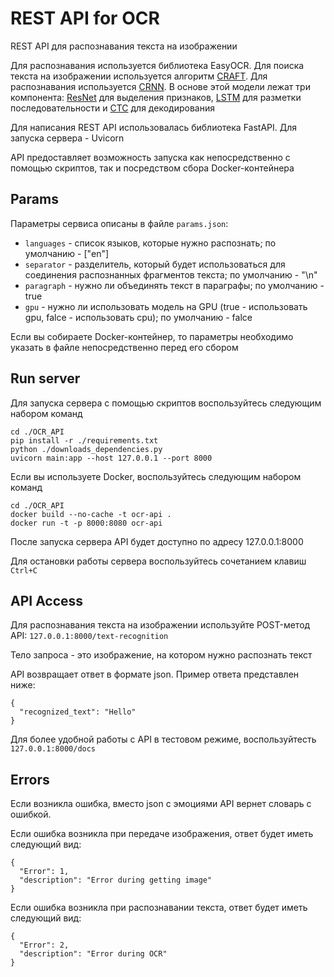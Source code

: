 # REST API for OCR
REST API для распознавания текста на изображении

Для распознавания используется библиотека EasyOCR. Для поиска текста на изображении используется алгоритм [CRAFT](https://github.com/clovaai/CRAFT-pytorch). Для распознавания используется [CRNN](https://arxiv.org/abs/1507.05717). В основе этой модели лежат три компонента: [ResNet](https://arxiv.org/abs/1512.03385) для выделения признаков, [LSTM](https://www.bioinf.jku.at/publications/older/2604.pdf) для разметки последовательности и [CTC](https://www.cs.toronto.edu/~graves/icml_2006.pdf) для декодирования

Для написания REST API использовалась библиотека FastAPI. Для запуска сервера - Uvicorn

API предоставляет возможность запуска как непосредственно с помощью скриптов, так и посредством сбора Docker-контейнера



## Params
Параметры сервиса описаны в файле ```params.json```:

- ```languages``` - список языков, которые нужно распознать; по умолчанию - \["en"]
- ```separator``` - разделитель, который будет использоваться для соединения распознанных фрагментов текста; по умолчанию - "\n"
- ```paragraph``` - нужно ли объединять текст в параграфы; по умолчанию - true
- ```gpu``` - нужно ли использовать модель на GPU (true - использовать gpu, falce - использовать cpu); по умолчанию - falce

Если вы собираете Docker-контейнер, то параметры необходимо указать в файле непосредственно перед его сбором



## Run server
Для запуска сервера с помощью скриптов воспользуйтесь следующим набором команд
```
cd ./OCR_API
pip install -r ./requirements.txt
python ./downloads_dependencies.py
uvicorn main:app --host 127.0.0.1 --port 8000
```

Если вы используете Docker, воспользуйтесь следующим набором команд
```
cd ./OCR_API
docker build --no-cache -t ocr-api .
docker run -t -p 8000:8080 ocr-api
```

После запуска сервера API будет доступно по адресу 127.0.0.1:8000

Для остановки работы сервера воспользуйтесь сочетанием клавиш ```Ctrl+C```



## API Access
Для распознавания текста на изображении используйте POST-метод API: ```127.0.0.1:8000/text-recognition```

Тело запроса - это изображение, на котором нужно распознать текст

API возвращает ответ в формате json. Пример ответа представлен ниже:
```
{
  "recognized_text": "Hello"
}
```
Для более удобной работы с API в тестовом режиме, воспользуйтесть ```127.0.0.1:8000/docs```



## Errors
Если возникла ошибка, вместо json c эмоциями API вернет словарь с ошибкой.

Если ошибка возникла при передаче изображения, ответ будет иметь следующий вид:
```
{
  "Error": 1,
  "description": "Error during getting image"
}
```

Если ошибка возникла при распознавании текста, ответ будет иметь следующий вид:
```
{
  "Error": 2,
  "description": "Error during OCR"
}
```

